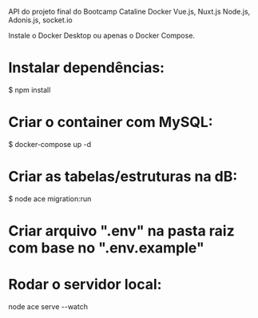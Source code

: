 API do projeto final do Bootcamp Cataline
Docker
Vue.js, Nuxt.js
Node.js, Adonis.js, socket.io

Instale o Docker Desktop ou apenas o Docker Compose.

# Instalar dependências:
$ npm install

# Criar o container com MySQL:
$ docker-compose up -d

# Criar as tabelas/estruturas na dB:
$ node ace migration:run

# Criar arquivo ".env" na pasta raiz com base no ".env.example"

# Rodar o servidor local:
node ace serve --watch